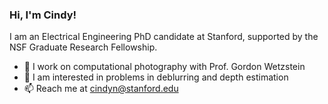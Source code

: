 ### Hi, I'm Cindy!

I am an Electrical Engineering PhD candidate at Stanford, supported by the NSF Graduate Research Fellowship.
- 📸 I work on computational photography with Prof. Gordon Wetzstein
- 🌱 I am interested in problems in deblurring and depth estimation
- 📫 Reach me at cindyn@stanford.edu
